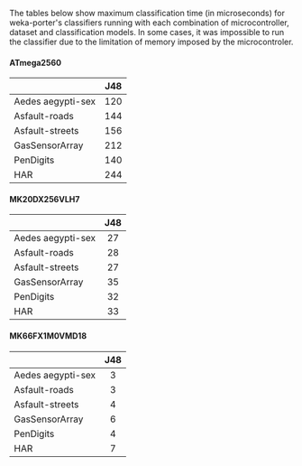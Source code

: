 The tables below show maximum classification time (in microseconds) for weka-porter's classifiers running with each combination of microcontroller, dataset and classification models. In some cases, it was impossible to run the classifier due to the limitation of memory imposed by the microcontroler.

#### ATmega2560
|                   | J48 |
|-------------------|:---:|
| Aedes aegypti-sex | 120 |
| Asfault-roads     | 144 |
| Asfault-streets   | 156 |
| GasSensorArray    | 212 |
| PenDigits         | 140 |
| HAR               | 244 |


#### MK20DX256VLH7
|                   | J48 |
|-------------------|:---:|
| Aedes aegypti-sex |  27 |
| Asfault-roads     |  28 |
| Asfault-streets   |  27 |
| GasSensorArray    |  35 |
| PenDigits         |  32 |
| HAR               |  33 |


#### MK66FX1M0VMD18
|                   | J48 |
|-------------------|:---:|
| Aedes aegypti-sex |  3  |
| Asfault-roads     |  3  |
| Asfault-streets   |  4  |
| GasSensorArray    |  6  |
| PenDigits         |  4  |
| HAR               |  7  |
